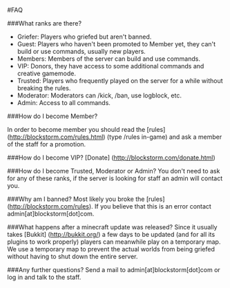 #FAQ

###What ranks are there?

- Griefer: Players who griefed but aren't banned.
- Guest: Players who haven't been promoted to Member yet, they can't build or use commands, usually new players.
- Members: Members of the server can build and use commands.
- VIP: Donors, they have access to some additional commands and creative gamemode.
- Trusted: Players who frequently played on the server for a while without breaking the rules.
- Moderator: Moderators can /kick, /ban, use logblock, etc.
- Admin: Access to all commands.

###How do I become Member?

In order to become member you should read the [rules] (http://blockstorm.com/rules.html) (type /rules in-game) and ask a member of the staff for a promotion.

###How do I become VIP?
[Donate] (http://blockstorm.com/donate.html)

###How do I become Trusted, Moderator or Admin?
You don't need to ask for any of these ranks, if the server is looking for staff an admin will contact you.

###Why am I banned?
Most likely you broke the [rules] (http://blockstorm.com/rules). If you believe that this is an error contact admin[at]blockstorm[dot]com.

###What happens after a minecraft update was released?
Since it usually takes [Bukkit] (http://bukkit.org/) a few days to be updated (and for all its plugins to work properly) players can meanwhile play on a temporary map. We use a temporary map to prevent the actual worlds from being griefed without having to shut down the entire server.

###Any further questions?
Send a mail to admin[at]blockstorm[dot]com or log in and talk to the staff.